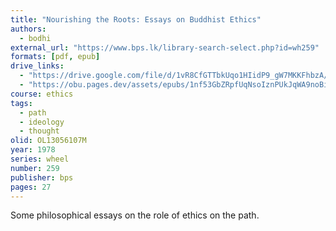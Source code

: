 ```yaml
---
title: "Nourishing the Roots: Essays on Buddhist Ethics"
authors:
  - bodhi
external_url: "https://www.bps.lk/library-search-select.php?id=wh259"
formats: [pdf, epub]
drive_links:
  - "https://drive.google.com/file/d/1vR8CfGTTbkUqo1HIidP9_gW7MKKFhbzA/view?usp=drivesdk"
  - "https://obu.pages.dev/assets/epubs/1nf53GbZRpfUqNsoIznPUkJqWA9noBi6C.epub"
course: ethics
tags:
  - path
  - ideology
  - thought
olid: OL13056107M
year: 1978
series: wheel
number: 259
publisher: bps
pages: 27
---
```


Some philosophical essays on the role of ethics on the path.

